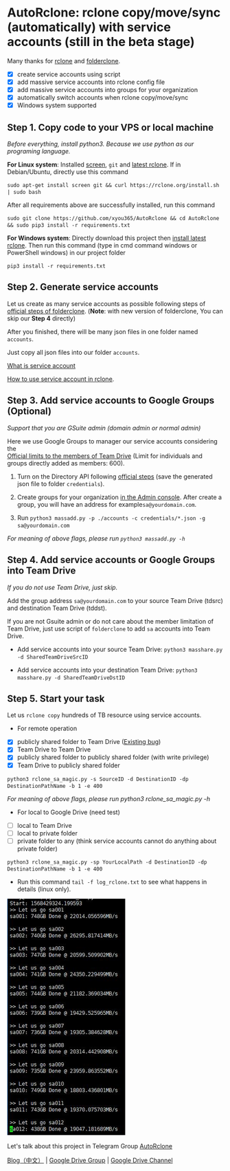 # AutoRclone: rclone copy/move/sync (automatically) with service accounts (still in the beta stage)
Many thanks for [rclone](https://rclone.org/) and [folderclone](https://github.com/Spazzlo/folderclone).

- [x] create service accounts using script
- [x] add massive service accounts into rclone config file
- [x] add massive service accounts into groups for your organization
- [x] automatically switch accounts when rclone copy/move/sync 
- [x] Windows system supported

Step 1. Copy code to your VPS or local machine
---------------------------------
_Before everything, install python3. Because we use python as our programing language._

**For Linux system**: Installed 
[screen](https://www.interserver.net/tips/kb/using-screen-to-attach-and-detach-console-sessions/),
`git` 
and [latest rclone](https://rclone.org/downloads/#script-download-and-install). 
If in Debian/Ubuntu, directly use this command
```
sudo apt-get install screen git && curl https://rclone.org/install.sh | sudo bash
```
After all requirements above are successfully installed, run this command
```
sudo git clone https://github.com/xyou365/AutoRclone && cd AutoRclone && sudo pip3 install -r requirements.txt
```
**For Windows system**: Directly download this project then [install latest rclone](https://rclone.org/downloads/). 
Then run this command (type in cmd command windows or PowerShell windows) in our project folder
```
pip3 install -r requirements.txt
```

Step 2. Generate service accounts
---------------------------------
Let us create as many service accounts as possible following steps
of [official steps of folderclone](https://github.com/Spazzlo/folderclone). (**Note**: with new version of folderclone, You can skip our **Step 4** directly)

After you finished, there will be many json files in one folder named `accounts`. 

Just copy all json files into our folder `accounts`.

[What is service account](https://cloud.google.com/iam/docs/service-accounts)

[How to use service account in rclone](https://rclone.org/drive/#service-account-support).


Step 3. Add service accounts to Google Groups (Optional)
---------------------------------
_Support that you are GSuite admin (domain admin or normal admin)_

Here we use Google Groups to manager our service accounts considering the  
[Official limits to the members of Team Drive](https://support.google.com/a/answer/7338880?hl=en) (Limit for individuals and groups directly added as members: 600).

1. Turn on the Directory API following [official steps](https://developers.google.com/admin-sdk/directory/v1/quickstart/python) (save the generated json file to folder `credentials`).

2. Create groups for your organization [in the Admin console](https://support.google.com/a/answer/33343?hl=en). After create a group, you will have an address for example`sa@yourdomain.com`.

3. Run `python3 massadd.py -p ./accounts -c credentials/*.json -g sa@yourdomain.com`

_For meaning of above flags, please run `python3 massadd.py -h`_

Step 4. Add service accounts or Google Groups into Team Drive
---------------------------------
_If you do not use Team Drive, just skip._

Add the group address `sa@yourdomain.com` to your source Team Drive (tdsrc) and destination Team Drive (tddst). 
 
If you are not Gsuite admin or do not care about the member limitation of Team Drive, 
just use script of `folderclone` to add `sa` accounts into Team Drive.

- Add service accounts into your source Team Drive:
`python3 masshare.py -d SharedTeamDriveSrcID`

- Add service accounts into your destination Team Drive:
`python3 masshare.py -d SharedTeamDriveDstID`

Step 5. Start your task
---------------------------------
Let us `rclone copy` hundreds of TB resource using service accounts.

* For remote operation
- [x] publicly shared folder to Team Drive ([Existing bug](https://forum.rclone.org/t/rclone-cannot-see-all-files-folder-in-public-shared-folder/12351))
- [x] Team Drive to Team Drive
- [x] publicly shared folder to publicly shared folder (with write privilege)
- [x] Team Drive to publicly shared folder
```
python3 rclone_sa_magic.py -s SourceID -d DestinationID -dp DestinationPathName -b 1 -e 400
```
_For meaning of above flags, please run python3 rclone_sa_magic.py -h_

* For local to Google Drive (need test)
- [ ] local to Team Drive
- [ ] local to private folder
- [ ] private folder to any (think service accounts cannot do anything about private folder)
```
python3 rclone_sa_magic.py -sp YourLocalPath -d DestinationID -dp DestinationPathName -b 1 -e 400
```

* Run this command `tail -f log_rclone.txt` to see what happens in details (linux only).

![](AutoRclone.jpg)

Let's talk about this project in Telegram Group [AutoRclone](https://t.me/AutoRclone)

[Blog（中文）](https://www.gfan.loan/?p=235) | [Google Drive Group](https://t.me/google_drive) | [Google Drive Channel](https://t.me/gdurl)  



